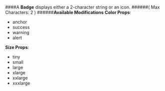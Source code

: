 ####A **Badge** displays either a 2-character string or an icon.
######( Max Characters: 2 )
######**Available Modifications**
**Color Props**:

- anchor
- success
- warning
- alert

**Size Props**:

- tiny
- small
- large
- xlarge
- xxlarge
- xxxlarge